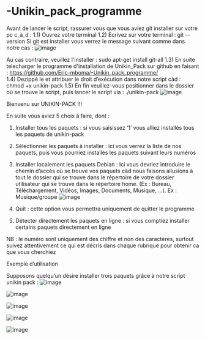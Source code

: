 # -Unikin_pack_programme
﻿Avant de lancer le script, rassurer vous que vous aviez git installer sur votre pc c_à_d :
    1.1) Ouvrez votre terminal
    1.2) Ecrivez sur votre terminal :  git --version
Si git est installer vous verrez le message suivant comme dans notre cas :
![image](https://user-images.githubusercontent.com/61586453/175131592-42070577-a518-4f0c-a488-cb7ee72f2334.png)


Au cas contraire, veuillez l'installer :
sudo apt-get install git-all
    1.3) En suite telecharger le programme d'installation de Unikin_Pack sur github en faisant : https://github.com/Eric-mboma/-Unikin_pack_programme/          
    1.4) Dezippé le et attribuer le droit d’exécution dans notre script càd : chmod +x unikin-pack
    1.5) En fin veuillez-vous positionner dans le dossier où se trouve le script, puis lancer le script via : ./unikin-pack
    ![image](https://user-images.githubusercontent.com/61586453/175130645-e8407c63-1eb0-4eb6-a2a7-a9fbbccf8c12.png)


  Bienvenu sur UNIKIN-PACK !!!
 


En suite vous aviez 5 choix à faire, dont :
 1) Installer tous les paquets :  si vous saisissez ‘1’ vous alliez installés tous les paquets de unikin-pack 
 2) Sélectionner les paquets à installer : ici vous verrez la liste de nos paquets, puis vous pourriez installés les paquets suivant leurs numéros 
 3) Installer localement les paquets Debian : Ici vous devriez introduire le chemin d’accès où se trouve vos paquets càd nous faisons allusions à tout le dossier qui se trouve dans le répertoire de votre dossier utilisateur qui se trouve dans le répertoire home. (Ex : Bureau, Téléchargement, Vidéos, Images, Documents, Musique, …). Ex : Musique/groupe
 ![image](https://user-images.githubusercontent.com/61586453/175130411-bf43a91f-dabb-4b58-bc4a-2740f2bc5edf.png)


 4) Quit : cette option vous permettra uniquement de quitter le programme

 5) Détecter directement les paquets en ligne : si vous comptiez installer certains paquets directement en ligne

NB : le numéro sont uniquement des chiffre et non des caractères, surtout suivez attentivement ce qui est décris dans chaque rubrique pour obtenir ca que vous cherchiez


Exemple d’utilisation 

Supposons quelqu’un désire installer trois paquets grâce à notre script unikin pack :
![image](https://user-images.githubusercontent.com/61586453/175130964-41645342-0c12-4cf4-8ba9-6d92bc523d5c.png)

![image](https://user-images.githubusercontent.com/61586453/175131040-b8140cb3-6b53-49af-b5b0-28d550bb253b.png)

![image](https://user-images.githubusercontent.com/61586453/175131092-d3d24e43-42a6-4e66-83b8-4bd9688d54e7.png)

![image](https://user-images.githubusercontent.com/61586453/175131187-623f5129-1f49-4b35-b4d3-f73046a11bcf.png)

![image](https://user-images.githubusercontent.com/61586453/175131293-be4b70b8-3c35-4913-8ccd-56a950939c31.png)









